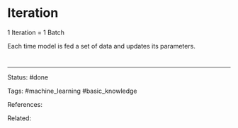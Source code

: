 # Iteration

1 Iteration = 1 Batch

Each time model is fed a set of data and updates its parameters.

# 

---
Status: #done 

Tags: #machine_learning  #basic_knowledge 

References:

Related:
